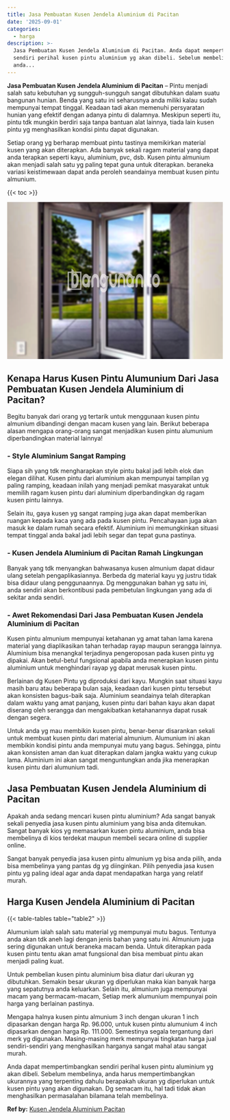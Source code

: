 ```yaml
---
title: Jasa Pembuatan Kusen Jendela Aluminium di Pacitan
date: '2025-09-01'
categories:
  - harga
description: >-
  Jasa Pembuatan Kusen Jendela Aluminium di Pacitan. Anda dapat mempertimbangkan
  sendiri perihal kusen pintu aluminium yg akan dibeli. Sebelum membelinya,
  anda...
---
```


**Jasa Pembuatan Kusen Jendela Aluminium di Pacitan** – Pintu menjadi salah satu kebutuhan yg sungguh-sungguh sangat dibutuhkan dalam suatu bangunan hunian. Benda yang satu ini seharusnya anda miliki kalau sudah mempunyai tempat tinggal. Keadaan tadi akan memenuhi persyaratan hunian yang efektif dengan adanya pintu di dalamnya. Meskipun seperti itu, pintu tdk mungkin berdiri saja tanpa bantuan alat lainnya, tiada lain kusen pintu yg menghasilkan kondisi pintu dapat digunakan.

Setiap orang yg berharap membuat pintu tastinya memikirkan material kusen yang akan diterapkan. Ada banyak sekali ragam material yang dapat anda terapkan seperti kayu, aluminium, pvc, dsb. Kusen pintu almunium akan menjadi salah satu yg paling tepat guna untuk diterapkan. beraneka variasi keistimewaan dapat anda peroleh seandainya membuat kusen pintu almunium.

{{< toc >}}

![Jasa Pembuatan Kusen Jendela Aluminium di Pacitan](/images/harga-kusen-jendela-alumunium-03.png)

## Kenapa Harus Kusen Pintu Alumunium Dari Jasa Pembuatan Kusen Jendela Aluminium di Pacitan?

Begitu banyak dari orang yg tertarik untuk menggunaan kusen pintu almunium dibandingi dengan macam kusen yang lain. Berikut beberapa alasan mengapa orang-orang sangat menjadikan kusen pintu alumunium diperbandingkan material lainnya!

### \- Style Aluminium Sangat Ramping

Siapa sih yang tdk mengharapkan style pintu bakal jadi lebih elok dan elegan dilihat. Kusen pintu dari aluminium akan mempunyai tampilan yg paling ramping, keadaan inilah yang menjadi pemikat masyarakat untuk memilih ragam kusen pintu dari aluminium diperbandingkan dg ragam kusen pintu lainnya.

Selain itu, gaya kusen yg sangat ramping juga akan dapat memberikan ruangan kepada kaca yang ada pada kusen pintu. Pencahayaan juga akan masuk ke dalam rumah secara efektif. Aluminium ini memungkinkan situasi tempat tinggal anda bakal jadi lebih segar dan tepat guna pastinya.

### \- Kusen Jendela Aluminium di Pacitan Ramah Lingkungan

Banyak yang tdk menyangkan bahwasanya kusen almunium dapat didaur ulang setelah pengaplikasiannya. Berbeda dg material kayu yg justru tidak bisa didaur ulang penggunaannya. Dg menggunakan bahan yg satu ini, anda sendiri akan berkontibusi pada pembetulan lingkungan yang ada di sekitar anda sendiri.

### \- Awet Rekomendasi Dari Jasa Pembuatan Kusen Jendela Aluminium di Pacitan

Kusen pintu almunium mempunyai ketahanan yg amat tahan lama karena material yang diaplikasikan tahan terhadap rayap maupun serangga lainnya. Aluminium bisa menangkal terjadinya pengeroposan pada kusen pintu yg dipakai. Akan betul-betul fungsional apabila anda menerapkan kusen pintu aluminium untuk menghindari rayap yg dapat merusak kusen pintu.

Berlainan dg Kusen Pintu yg diproduksi dari kayu. Mungkin saat situasi kayu masih baru atau beberapa bulan saja, keadaan dari kusen pintu tersebut akan konsisten bagus-baik saja. Aluminium seandainya telah diterapkan dalam waktu yang amat panjang, kusen pintu dari bahan kayu akan dapat diserang oleh serangga dan mengakibatkan ketahanannya dapat rusak dengan segera.

Untuk anda yg mau membikin kusen pintu, benar-benar disarankan sekali untuk membuat kusen pintu dari material almunium. Alumunium ini akan membikin kondisi pintu anda mempunyai mutu yang bagus. Sehingga, pintu akan konsisten aman dan kuat diterapkan dalam jangka waktu yang cukup lama. Aluminium ini akan sangat menguntungkan anda jika menerapkan kusen pintu dari alumunium tadi.

## Jasa Pembuatan Kusen Jendela Aluminium di Pacitan

Apakah anda sedang mencari kusen pintu aluminium? Ada sangat banyak sekali penyedia jasa kusen pintu aluminium yang bisa anda ditemukan. Sangat banyak kios yg memasarkan kusen pintu aluminium, anda bisa membelinya di kios terdekat maupun membeli secara online di supplier online.

Sangat banyak penyedia jasa kusen pintu almunium yg bisa anda pilih, anda bisa membelinya yang pantas dg yg diinginkan. Pilih penyedia jasa kusen pintu yg paling ideal agar anda dapat mendapatkan harga yang relatif murah.

## Harga Kusen Jendela Aluminium di Pacitan

{{< table-tables table="table2" >}}

Alumunium ialah salah satu material yg mempunyai mutu bagus. Tentunya anda akan tdk aneh lagi dengan jenis bahan yang satu ini. Almunium juga sering digunakan untuk beraneka macam benda. Untuk diterapkan pada kusen pintu tentu akan amat fungsional dan bisa membuat pintu akan menjadi paling kuat.

Untuk pembelian kusen pintu aluminium bisa diatur dari ukuran yg dibutuhkan. Semakin besar ukuran yg diperlukan maka kian banyak harga yang sepatutnya anda keluarkan. Selain itu, almunium juga mempunyai macam yang bermacam-macam, Setiap merk alumunium mempunyai poin harga yang berlainan pastinya.

Mengapa halnya kusen pintu almunium 3 inch dengan ukuran 1 inch dipasarkan dengan harga Rp. 96.000, untuk kusen pintu alumunium 4 inch dipasarkan dengan harga Rp. 111.000. Semestinya segala tergantung dari merk yg digunakan. Masing-masing merk mempunyai tingkatan harga jual sendiri-sendiri yang menghasilkan harganya sangat mahal atau sangat murah.

Anda dapat mempertimbangkan sendiri perihal kusen pintu aluminium yg akan dibeli. Sebelum membelinya, anda harus mempertimbangkan ukurannya yang terpenting dahulu berapakah ukuran yg diperlukan untuk kusen pintu yang akan digunakan. Dg semacam itu, hal tadi tidak akan menghasilkan permasalahan bilamana telah membelinya.

**Ref by:** [Kusen Jendela Aluminium Pacitan](https://id.wikipedia.org/wiki/Kusen)
